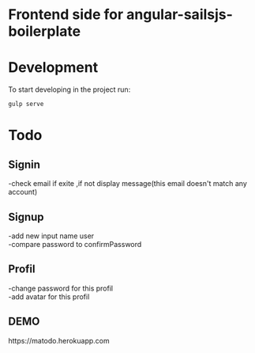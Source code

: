 Frontend side for angular-sailsjs-boilerplate
==================

Development
==================

To start developing in the project run:

`gulp serve`


Todo
==================

<h2>Signin</h2>

-check email if exite ,if not display message(this email doesn't match any account)

<h2>Signup</h2>
-add new input name user<br>
-compare password to confirmPassword

<h2>Profil</h2>
-change password for this profil<br>
-add avatar for this profil


<h2>DEMO</h2>
https://matodo.herokuapp.com
